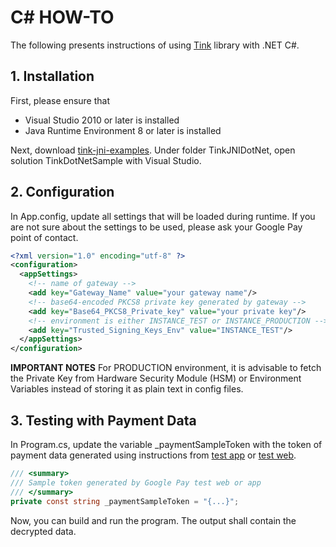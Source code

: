 # C# HOW-TO
The following presents instructions of using [Tink](https://github.com/google/tink) library with .NET C#.

## 1. Installation
First, please ensure that 
- Visual Studio 2010 or later is installed
- Java Runtime Environment 8 or later is installed

Next, download [tink-jni-examples](https://github.com/google-pay/tink-jni-examples). Under folder TinkJNIDotNet, open solution TinkDotNetSample with Visual Studio. 

## 2. Configuration
In App.config, update all settings that will be loaded during runtime. If you are not sure about the settings to be used, please ask your Google Pay point of contact.
```xml
<?xml version="1.0" encoding="utf-8" ?>
<configuration>
  <appSettings>
    <!-- name of gateway -->
    <add key="Gateway_Name" value="your gateway name"/>
    <!-- base64-encoded PKCS8 private key generated by gateway -->
    <add key="Base64_PKCS8_Private_key" value="your private key"/>
    <!-- environment is either INSTANCE_TEST or INSTANCE_PRODUCTION -->
    <add key="Trusted_Signing_Keys_Env" value="INSTANCE_TEST"/>
  </appSettings>
</configuration>
```
**IMPORTANT NOTES**
For PRODUCTION environment, it is advisable to fetch the Private Key from Hardware Security Module (HSM) or Environment Variables instead of storing it as plain text in config files.

## 3. Testing with Payment Data
In Program.cs, update the variable _paymentSampleToken with the token of payment data generated using instructions from [test app](https://developers.google.com/pay/api/android/guides/tutorial#example) or [test web](https://developers.google.com/pay/api/web/guides/tutorial#full-example).
```c#
/// <summary>
/// Sample token generated by Google Pay test web or app
/// </summary>
private const string _paymentSampleToken = "{...}";
```

Now, you can build and run the program. The output shall contain the decrypted data.
